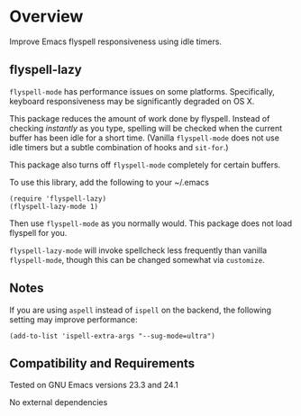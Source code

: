 Overview
========

Improve Emacs flyspell responsiveness using idle timers.

flyspell-lazy
-------------

`flyspell-mode` has performance issues on some platforms.
Specifically, keyboard responsiveness may be significantly
degraded on OS X.

This package reduces the amount of work done by flyspell.  Instead
of checking *instantly* as you type, spelling will be checked when
the current buffer has been idle for a short time.  (Vanilla
`flyspell-mode` does not use idle timers but a subtle combination
of hooks and `sit-for`.)

This package also turns off `flyspell-mode` completely for certain
buffers.

To use this library, add the following to your ~/.emacs

	(require 'flyspell-lazy)
	(flyspell-lazy-mode 1)

Then use `flyspell-mode` as you normally would.  This package does
not load flyspell for you.

`flyspell-lazy-mode` will invoke spellcheck less frequently than
vanilla `flyspell-mode`, though this can be changed somewhat via
`customize`.

Notes
-----

If you are using `aspell` instead of `ispell` on the backend, the
following setting may improve performance:

	(add-to-list 'ispell-extra-args "--sug-mode=ultra")

Compatibility and Requirements
------------------------------

Tested on GNU Emacs versions 23.3 and 24.1

No external dependencies
